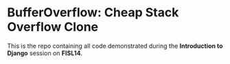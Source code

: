 # BufferOverflow: Cheap Stack Overflow Clone

This is the repo containing all code demonstrated during the **Introduction to Django** session on **FISL14**.